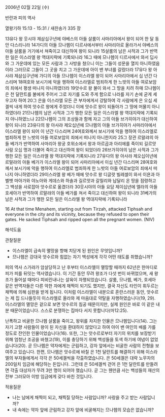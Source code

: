2006년 02월 22일 (수)

반란과 피의 역사



열왕기하 15:13 - 15:31 / 새찬송가 335 장


13유다 왕 웃시야 제삼십구년에 야베스의 아들 살룸이 사마리아에서 왕이 되어 한 달 동안 다스리니라 14가디의 아들 므나헴이 디르사에서부터 사마리아로 올라가서 야베스의 아들 살룸을 거기에서 쳐죽이고 대신하여 왕이 되니라 15살룸의 남은 사적과 그가 반역한 일은 이스라엘 왕 역대지략에 기록되니라 16그 때에 므나헴이 디르사에서 와서 딥사와 그 가운데에 있는 모든 사람과 그 사방을 쳤으니 이는 그들이 성문을 열지 아니하였음이라 그러므로 그들이 그 곳을 치고 그 가운데에 아이 밴 부녀를 갈랐더라 17유다 왕 아사랴 제삼십구년에 가디의 아들 므나헴이 이스라엘 왕이 되어 사마리아에서 십 년간 다스리며 18여호와 보시기에 악을 행하여 이스라엘로 범죄하게 한 느밧의 아들 여로보암의 죄에서 평생 떠나지 아니하였더라 19앗수르 왕 불이 와서 그 땅을 치려 하매 므나헴이 은 천 달란트를 불에게 주어서 그로 자기를 도와 주게 함으로 나라를 자기 손에 굳게 세우고자 하여 20그 은을 이스라엘 모든 큰 부자에게서 강탈하여 각 사람에게 은 오십 세겔씩 내게 하여 앗수르 왕에게 주었더니 이에 앗수르 왕이 되돌아가 그 땅에 머물지 아니하였더라 21므나헴의 남은 사적과 그가 행한 모든 일은 이스라엘 왕 역대지략에 기록되지 아니하였느냐 22므나헴이 그의 조상들과 함께 자고 그의 아들 브가히야가 대신하여 왕이 되니라 23유다의 왕 아사랴 제오십년에 므나헴의 아들 브가히야가 사마리아에서 이스라엘 왕이 되어 이 년간 다스리며 24여호와께서 보시기에 악을 행하여 이스라엘로 범죄하게 한 느밧의 아들 여로보암의 죄에서 떠나지 아니한지라 25그 장관 르말랴의 아들 베가가 반역하여 사마리아 왕궁 호위소에서 왕과 아르곱과 아리에를 죽이되 길르앗 사람 오십 명과 더불어 죽이고 대신하여 왕이 되었더라 26브가히야의 남은 사적과 그가 행한 모든 일은 이스라엘 왕 역대지략에 기록되니라 27유다의 왕 아사랴 제오십이년에 르말랴의 아들 베가가 이스라엘 왕이 되어 사마리아에서 이십 년간 다스리며 28여호와께서 보시기에 악을 행하여 이스라엘로 범죄하게 한 느밧의 아들 여로보암의 죄에서 떠나지 아니하였더라 29이스라엘 왕 베가 때에 앗수르 왕 디글랏 빌레셀이 와서 이욘과 아벨벳 마아가와 야노아와 게데스와 하솔과 길르앗과 갈릴리와 납달리 온 땅을 점령하고 그 백성을 사로잡아 앗수르로 옮겼더라 30웃시야의 아들 요담 제이십년에 엘라의 아들 호세아가 반역하여 르말랴의 아들 베가를 쳐서 죽이고 대신하여 왕이 되니라 31베가의 남은 사적과 그가 행한 모든 일은 이스라엘 왕 역대지략에 기록되니라 

16 At that time Menahem, starting out from Tirzah, attacked Tiphsah and everyone in the city and its vicinity, because they refused to open their gates. He sacked Tiphsah and ripped open all the pregnant women. (NIV)

해석도움





관찰질문 
- 이스라엘이 급속히 멸망을 향해 치닫게 된 원인은 무엇입니까? 
- 므나헴은 강대국 앗수르와 힘없는 자기 백성에게 각각 어떤 태도를 취했습니까? 


피의 역사 
스가랴가 암살당하고 난 후부터 이스라엘이 멸망할 때까지 62년은 한마디로 피가 피를 뒤잇는 역사였습니다. 이 기간 동안 무려 왕조가 다섯 번이 바뀌었으며, 새 왕조가 들어설 때마다 피비린내나는 살육이 자행되었습니다. 살룸, 므나헴, 베가, 호세아 같은 반역자들은 다른 악한 자에게 채찍이 되기도 했지만, 결국 자신도 타인이 휘두르는 채찍에 의해 심판을 받게 됩니다. 이처럼 이스라엘이 내분으로 혼란스러운 동안, 앗수르는 제 집 드나들듯이 이스라엘로 올라와 제 마음대로 약탈을 자행하였습니다(19, 29). 이스라엘의 멸망은 겉으로 보면 앗수르의 침공 때문이지만, 실제 원인은 바로 이 같은 내분 때문이었습니다. 스스로 분쟁하는 집마다 서지 못합니다(마12:25). 

난폭하고 비굴한 므나헴 
살룸을 죽이고, 왕위를 차지한 인물은 므나헴입니다(14). 그는 자기 고향 사람들이 왕이 된 자신을 환대하지 않았다고 하여 아이 밴 여인의 배를 가를 정도로 잔인한 인물이었습니다(16). 또한, 그는 앗수르로부터 자기의 위치를 보장받기 위해 엄청난 조공을 바쳤고(19), 이를 충당하기 위해 백성들을 토색 하기에 여념이 없었습니다(20). 곧 므나헴은 약자에게는 군림하고, 강자 앞에서는 비굴한 사람의 전형을 보여주고 있습니다. 한편, 므나헴은 앗수르에 바칠 은 1천 달란트를 해결하기 위해 이스라엘의 부자들에게서 각각 은 50세겔씩을 갹출하였습니다. 은 50세겔은 대략 노무자의 200일치 임금에 해당하는 돈입니다. 그런데 은 50세겔씩 걷어 은 1천 달란트를 만들려면 갹출 대상자가 무려 3만 명이 되어야 했습니다. 곧 그는 웬만큼 사는 백성들의 재산의 전부 그러모아 이방 임금에게 갖다 바친 것입니다. 


적용질문 
- 나는 남에게 채찍이 되고, 채찍질 당하는 사람입니까? 사랑을 주고 받는 사람입니까?  
- 내 속에는 약자 앞에 군림하고 강자 앞에 비굴해지는 므나헴의 모습은 없습니까?